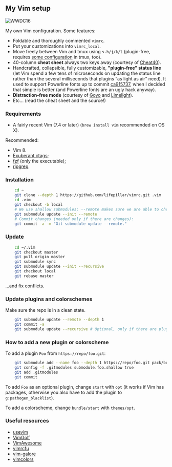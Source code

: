 ## My Vim setup

![WWDC16](https://raw.github.com/lifepillar/Resources/master/vimrc/screenshot.png)

My own Vim configuration. Some features:

- Foldable and thoroughly commented `vimrc`.
- Put your customizations into `vimrc_local`.
- Move freely between Vim and tmux using `⌥-h/j/k/l`
  (plugin-free, requires [some configuration](https://github.com/lifepillar/dotfiles/blob/master/dot-tmux.conf)
  in tmux, too).
- 40-column **cheat sheet** always two keys away (courtesy of
  [Cheat40](https://github.com/lifepillar/vim-cheat40)).
- Handcrafted, collapsible, fully customizable, **"plugin-free" status line**
  (let Vim spend a few tens of microseconds on updating the status line rather
  than the several milliseconds that plugins “as light as air” need). It used to
  support Powerline fonts up to commit
  [ca915737](https://github.com/lifepillar/vimrc/commit/ca9157376be876b030e5306adf38efd7093b870a),
  when I decided that simple is better (and Powerline fonts are an ugly hack
  anyway).
- **Distraction-free mode** (courtesy of
  [Goyo](https://github.com/junegunn/goyo.vim) and
  [Limelight](https://github.com/junegunn/limelight.vim)).
- Etc... (read the cheat sheet and the source!)


### Requirements

- A fairly recent Vim (7.4 or later) (`brew install vim` recommended on OS X).

Recommended:

- Vim 8.
- [Exuberant ctags](http://ctags.sourceforge.net);
- [fzf](https://github.com/junegunn/fzf) (only the executable);
- [ripgrep](https://github.com/BurntSushi/ripgrep).


### Installation

```sh
    cd ~
    git clone --depth 1 https://github.com/lifepillar/vimrc.git .vim
    cd .vim
    git checkout -b local
    # We use shallow submodules; --remote makes sure we are able to check them out:
    git submodule update --init --remote
    # Commit changes (needed only if there are changes):
    git commit -a -m "Git submodule update --remote."
```


### Update

```sh
    cd ~/.vim
    git checkout master
    git pull origin master
    git submodule sync
    git submodule update --init --recursive
    git checkout local
    git rebase master
```

…and fix conflicts.


### Update plugins and colorschemes

Make sure the repo is in a clean state.

```sh
    git submodule update --remote --depth 1
    git commit -a
    git submodule update --recursive # Optional, only if there are plugins with submodules
```


### How to add a new plugin or colorscheme

To add a plugin `Foo` from `https://repo/foo.git`:

```sh
    git submodule add --name foo --depth 1 https://repo/foo.git pack/bundle/start/foo
    git config -f .gitmodules submodule.foo.shallow true
    git add .gitmodules
    git commit
```

To add `Foo` as an optional plugin, change `start` with `opt` (it works if Vim
has packages, otherwise you also have to add the plugin to
`g:pathogen_blacklist`).

To add a colorscheme, change `bundle/start` with `themes/opt`.


### Useful resources

- [usevim](http://usevim.com/)
- [VimGolf](http://vimgolf.com)
- [VimAwesome](http://vimawesome.com)
- [vimrcfu](http://vimrcfu.com)
- [vim-galore](https://github.com/mhinz/vim-galore)
- [vimcolors](http://vimcolors.com)

